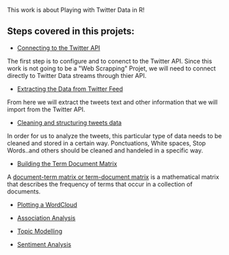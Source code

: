 This work is about Playing with Twitter Data in R!
## Steps covered in this projets:
- [Connecting to the Twitter API](/Twitter_Auth.r)

The first step is to configure and to conenct to the Twitter API. Since this work is not going to be a "Web Scrapping" Projet, we will need to connect directly to Twitter Data streams through thier API.

- [Extracting the Data from Twitter Feed](../R_Twitter )

From here we will extract the tweets text and other information that we will import from the Twitter API. 

- [Cleaning and structuring tweets data](/CleaningTweets.r)

In order for us to analyze the tweets, this particular type of data needs to be cleaned and stored in a certain way. Ponctuations, White spaces, Stop Words..and others should be cleaned and handeled in a specific way.

- [Building the Term Document Matrix](/termDocumentMatrix.r)

A [document-term matrix or term-document matrix](https://en.wikipedia.org/wiki/Document-term_matrix) is a mathematical matrix that describes the frequency of terms that occur in a collection of documents.

- [Plotting a WordCloud](/WordCloud.r)


- [Association Analysis]()
- [Topic Modelling]()
- [Sentiment Analysis]()
